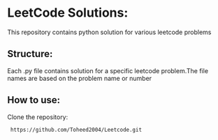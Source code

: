 # LeetCode Solutions:
This repository contains python solution for various leetcode problems
## Structure:
Each .py file  contains solution for a specific leetcode problem.The file names are based on the problem name or number
## How to use:
Clone the repository:
```bash
 https://github.com/Toheed2004/Leetcode.git
